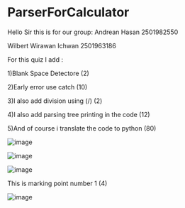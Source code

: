 # ParserForCalculator

Hello Sir this is for our group:
Andrean Hasan 2501982550

Wilbert Wirawan Ichwan 2501963186

For this quiz I add :

1)Blank Space Detectore (2)

2)Early error use catch (10)

3)I also add division using (/) (2)

4)I also add parsing tree printing in the code (12)

5)And of course i translate the code to python (80)

![image](https://github.com/Andrean2305/ParserForCalculator/assets/91464375/1cfeb192-597d-416b-9541-6fb7a65b3acf)

![image](https://github.com/Andrean2305/ParserForCalculator/assets/91464375/194b8ff4-daf7-4164-8c12-95193a5a96ac)

![image](https://github.com/Andrean2305/ParserForCalculator/assets/91464375/32518911-447a-47a6-aa4d-c8c5233ff7f1)

This is marking point number 1 (4)

![image](https://github.com/Andrean2305/ParserForCalculator/assets/91464375/38e27b0d-bc35-4fa8-b65d-1ba4b658a603)
